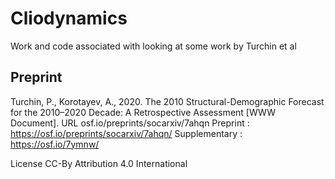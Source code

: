 # Cliodynamics
Work and code associated with looking at some work by Turchin et al

## Preprint
Turchin, P., Korotayev, A., 2020. The 2010 Structural-Demographic Forecast for the 2010–2020 Decade: A Retrospective Assessment [WWW Document]. URL osf.io/preprints/socarxiv/7ahqn
Preprint : https://osf.io/preprints/socarxiv/7ahqn/
Supplementary : https://osf.io/7ymnw/

License
CC-By Attribution 4.0 International
